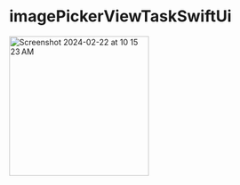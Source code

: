 # imagePickerViewTaskSwiftUi

<img width="251" alt="Screenshot 2024-02-22 at 10 15 23 AM" src="https://github.com/eng-ahmedhussien/bottomPopImagePickerViewTaskSwiftUi/assets/33827384/02b50de9-7320-473b-b382-8dbb548a948f">
